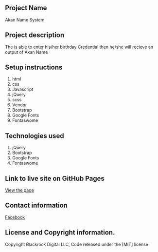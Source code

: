 ## Project Name
Akan Name System

## Project description
The is able to enter his/her birthday Credential then he/she will recieve an output of Akan Name

## Setup instructions
1. html
2. css
3. Javascript
4. jQuery
5. scss
6. Vendor
7. Bootstrap
8. Google Fonts
9. Fontaswome

## Technologies used
1. jQuery
2. Bootstrap
3. Google Fonts
4. Fontaswome

## Link to live site on GitHub Pages
[View the page](https://blackscure.github.io/Moringa_week2_project/)

## Contact information
[Facebook](https://www.facebook.com/muamar.hamim.5)

## License and Copyright information.
Copyright Blackrock Digital LLC, Code released under the [MIT]  license